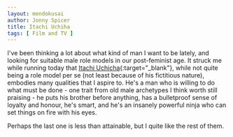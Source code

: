 ```yaml
---
layout: mendokusai
author: Jonny Spicer
title: Itachi Uchiha
tags: [ Film and TV ]
---
```

I've been thinking a lot about what kind of man I want to be lately, and looking for suitable male role models in our post-feminist age. It struck me while running today that [Itachi Uchicha](https://en.wikipedia.org/wiki/Itachi_Uchiha){:target="_blank"}, while not quite being a role model per se (not least because of his fictitious nature), embodies many qualities that I aspire
to. He's a man who is willing to do what must be done - one trait from old male archetypes I think worth still praising - he puts his brother before anything, has a bulletproof sense of 
loyalty and honour, he's smart, and he's an insanely powerful ninja who can set things on fire with his eyes.

Perhaps the last one is less than attainable, but I quite like the rest of them.
